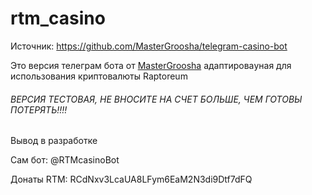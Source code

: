 # rtm_casino

Источник: https://github.com/MasterGroosha/telegram-casino-bot

Это версия телеграм бота от <a href="https://github.com/MasterGroosha">MasterGroosha</a> адаптироваyная для использования криптовалюты Raptoreum
<H6>ВЕРСИЯ ТЕСТОВАЯ, НЕ ВНОСИТЕ НА СЧЕТ БОЛЬШЕ, ЧЕМ ГОТОВЫ ПОТЕРЯТЬ!!!!</H6>

Вывод в разработке

Сам бот: @RTMcasinoBot

Донаты RTM: RCdNxv3LcaUA8LFym6EaM2N3di9Dtf7dFQ
